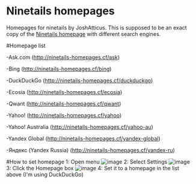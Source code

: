 # Ninetails homepages
Homepages for ninetails by JoshAtticus.
This is supposed to be an exact copy of the [Ninetails homepage](https://ninetails.cf/?v=2.2.3) with different search engines.


#Homepage list

-Ask.com (http://ninetails-homepages.cf/ask)

-Bing (http://ninetails-homepages.cf/bing)

-DuckDuckGo (http://ninetails-homepages.cf/duckduckgo)

-Ecosia (http://ninetails-homepages.cf/ecosia)

-Qwant (http://ninetails-homepages.cf/qwant)

-Yahoo! (http://ninetails-homepages.cf/yahoo)

-Yahoo! Australia (http://ninetails-homepages.cf/yahoo-au)

-Yandex Global (http://ninetails-homepages.cf/yandex-global)

-Яндекс (Yandex Russia) (http://ninetails-homepages.cf/yandex-ru)

#How to set homepage
1: Open menu
![image](https://user-images.githubusercontent.com/72828296/146659345-57d7334d-59cd-4597-9e16-03a9fd1cfa52.png)
2: Select Settings
![image](https://user-images.githubusercontent.com/72828296/146659352-c6f5870f-7832-41c7-b41b-7382af6ccbcc.png)
3: Click the Homepage box
![image](https://user-images.githubusercontent.com/72828296/146659383-365f5fad-57ea-4b05-acc8-c1f82aecf93c.png)
4: Set it to a homepage in the list above (I'm using DuckDuckGo)


